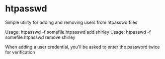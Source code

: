 # htpasswd
Simple utility for adding and removing users from htpasswd files

Usage: htpasswd -f somefile.htpasswd add shirley
Usage: htpasswd -f somefile.htpasswd remove shirley

When adding a user credential, you'll be asked to enter the password twice for verification
